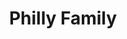 ---
pid: lla2
title: Philly Family
location_transcription: '19133'
coordinates: "[-75.138759, 39.991897]"
zipcode: '19133'
gen_neighborhood: North Philadelphia
neighborhood: Fairhill,North Philadelphia
outside_phl: 
age: '5'
age_range: "<6"
instagram: 
image_file_name: lla_2.jpg
proposal_transcription: Sophia
topic: Family
topic_summary: '0'
type: Conceptual
keywords_other: 
credit: Sophia Daniels
image_labels: 
twitter: 
facebook: 
permalink: "/monuments/lla2/"
layout: item-page
---